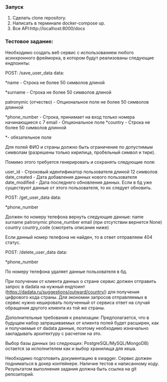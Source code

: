 ### Запуск ###
1. Сделать clone repository.
2. Написать в терминале docker-compose up.
3. Все API:http://localhost:8000/docs



### Тестовое задание: ###
Необходимо создать веб сервис с использованием любого асинхронного фрейморка, в котором будут реализованы следующие ендпоинты:

POST: /save_user_data
data:

*name - Строка не более 50 символов длиной

*surname - Строка не более 50 символов длиной

patronymic (отчество) - Опциональное поле не более 50 символов длинной

*phone_number - Строка, принимает на вход только номера начинающиеся с 7 email - Опциональное поле
*country - Строка не более 50 символов длинной

*- обязательное поле

Для полей ФИО и страны должно быть ограничение по допустимым символам (разрешены только кирилица, пробельный символ и тире).

Помимо этого требуется генерировать и сохранять следующие поля:

user_id - Строковый идентификатор пользователя длиной 12 символов date_created - Дата добавления данных нового пользователя date_modified - Дата последнего обновления данных.
Если в бд уже существуют данные от этого пользователя, то их следует обновить.

POST: /get_user_data
data:

*phone_number

Должен по номеру телефона вернуть следующие данные: name
surname patronymic phone_number
email (при отсутствии вернется None) country
country_code (смотреть описание ниже)

Если данный номер телефона не найден, то в ответ отправляем 404 статус.

POST: /delete_user_data
data:

*phone_number

По номеру телефона удаляет данные пользователя в бд.

При получении от клиента данных о стране сервис должен отправить запрос в dadata на нужный ендпоинт (https://dadata.ru/suggestions/outward/country/) для получения цифрового кода страны. Для экономии запросов отправляемых в сервис нужно кешировать полученный от сервиса ответ на случай обращения другого клиента из той же страны.

Дополнительные требования к реализации:
Предполагается, что в будущем набор запрашиваемых от клиента полей будет расширен, как и получаемые от dadata данные, поэтому необходимо изначально закладывать архитектуру с расчетом на это.

Выбор базы данных (из следующих: PostgreSQL/MySQL/MongoDB) остается за исполнителем как и выбор хранилища для кеша.

Необходимо подготовить документацию в swagger. Сервис должен подниматься в докер контейнере. Наличие тестов к написанному коду.
Результатом выполнения задания должна быть ссылка на git репозиторий.
